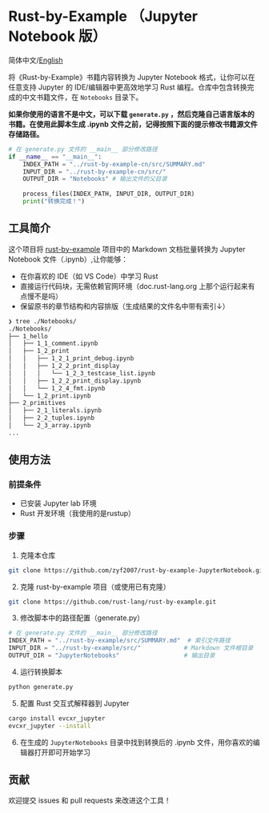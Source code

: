 # Rust-by-Example （Jupyter Notebook 版）
简体中文/[English](README-EN.md)

将《Rust-by-Example》书籍内容转换为 Jupyter Notebook 格式，让你可以在任意支持 Jupyter 的 IDE/编辑器中更高效地学习 Rust 编程。仓库中包含转换完成的中文书籍文件，在 `Notebooks` 目录下。  

**如果你使用的语言不是中文，可以下载 `generate.py` ，然后克隆自己语言版本的书籍。在使用此脚本生成 .ipynb 文件之前，记得按照下面的提示修改书籍源文件存储路径。**
```python
# 在 generate.py 文件的 __main__ 部分修改路径
if __name__ == "__main__":
    INDEX_PATH = "../rust-by-example-cn/src/SUMMARY.md"
    INPUT_DIR = "../rust-by-example-cn/src/"
    OUTPUT_DIR = "Notebooks" # 输出文件的父目录
    
    process_files(INDEX_PATH, INPUT_DIR, OUTPUT_DIR)
    print("转换完成！")
```
## 工具简介

这个项目将 [rust-by-example](https://github.com/rust-lang/rust-by-example) 项目中的 Markdown 文档批量转换为 Jupyter Notebook 文件（.ipynb）,让你能够：

- 在你喜欢的 IDE（如 VS Code）中学习 Rust
- 直接运行代码块，无需依赖官网环境（doc.rust-lang.org 上那个运行起来有点慢不是吗）
- 保留原书的章节结构和内容排版（生成结果的文件名中带有索引↓）

```bash
❯ tree ./Notebooks/
./Notebooks/
├── 1_hello
│   ├── 1_1_comment.ipynb
│   ├── 1_2_print
│   │   ├── 1_2_1_print_debug.ipynb
│   │   ├── 1_2_2_print_display
│   │   │   └── 1_2_3_testcase_list.ipynb
│   │   ├── 1_2_2_print_display.ipynb
│   │   └── 1_2_4_fmt.ipynb
│   └── 1_2_print.ipynb
├── 2_primitives
│   ├── 2_1_literals.ipynb
│   ├── 2_2_tuples.ipynb
│   └── 2_3_array.ipynb
...
```


## 使用方法

### 前提条件

- 已安装 Jupyter lab 环境
- Rust 开发环境（我使用的是rustup）

### 步骤

1. 克隆本仓库

```bash
git clone https://github.com/zyf2007/rust-by-example-JupyterNotebook.git
```

2. 克隆 rust-by-example 项目（或使用已有克隆）

```bash
git clone https://github.com/rust-lang/rust-by-example.git
```

3. 修改脚本中的路径配置（generate.py）

```python
# 在 generate.py 文件的 __main__ 部分修改路径
INDEX_PATH = "../rust-by-example/src/SUMMARY.md"  # 索引文件路径
INPUT_DIR = "../rust-by-example/src/"            # Markdown 文件根目录
OUTPUT_DIR = "JupyterNotebooks"                  # 输出目录
```

4. 运行转换脚本

```bash
python generate.py
```
5. 配置 Rust 交互式解释器到 Jupyter
```bash
cargo install evcxr_jupyter
evcxr_jupyter --install
```
6. 在生成的 `JupyterNotebooks` 目录中找到转换后的 .ipynb 文件，用你喜欢的编辑器打开即可开始学习



## 贡献

欢迎提交 issues 和 pull requests 来改进这个工具！

